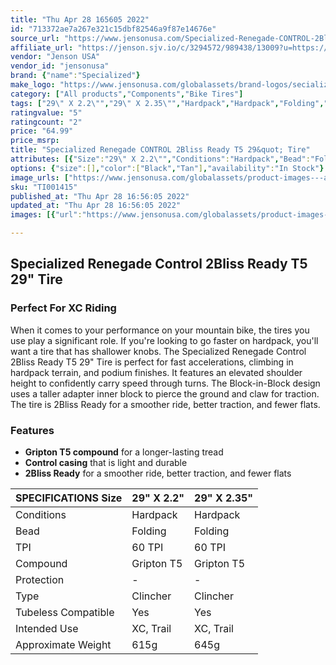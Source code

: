 ```yaml
---
title: "Thu Apr 28 165605 2022"
id: "713372ae7a267e321c15dbf82546a9f87e14676e"
source_url: "https://www.jensonusa.com/Specialized-Renegade-CONTROL-2Bliss-Ready-T5-29-Tire"
affiliate_url: "https://jenson.sjv.io/c/3294572/989438/13009?u=https://www.jensonusa.com/Specialized-Renegade-CONTROL-2Bliss-Ready-T5-29-Tire"
vendor: "Jenson USA"
vendor_id: "jensonusa"
brand: {"name":"Specialized"}
make_logo: "https://www.jensonusa.com/globalassets/brand-logos/secialized-logo.png"
category: ["All products","Components","Bike Tires"]
tags: ["29\" X 2.2\"","29\" X 2.35\"","Hardpack","Hardpack","Folding","Folding","60 TPI","60 TPI","Gripton T5","Gripton T5","-","-","Clincher","Clincher","Yes","Yes","XC, Trail","XC, Trail","615g","645g"]
ratingvalue: "5"
ratingcount: "2"
price: "64.99"
price_msrp: 
title: "Specialized Renegade CONTROL 2Bliss Ready T5 29&quot; Tire"
attributes: [{"Size":"29\" X 2.2\"","Conditions":"Hardpack","Bead":"Folding","TPI":"60 TPI","Compound":"Gripton T5","Protection":"-","Type":"Clincher","Tubeless Compatible":"Yes","Intended Use":"XC, Trail","Approximate Weight":"615g"}]
options: {"size":[],"color":["Black","Tan"],"availability":"In Stock"}
image_urls: ["https://www.jensonusa.com/globalassets/product-images---all-assets/specialized-2021/ti001415_1-29.jpg","https://www.jensonusa.com/globalassets/product-images---all-assets/specialized-2021/ti001415-29.jpg"]
sku: "TI001415"
published_at: "Thu Apr 28 16:56:05 2022"
updated_at: "Thu Apr 28 16:56:05 2022"
images: [{"url":"https://www.jensonusa.com/globalassets/product-images---all-assets/specialized-2021/ti001415_1-29.jpg","path":"full/0da2bde336bb26d9ba929c7303fbd22fa22b3de5.jpg","checksum":"3900e52c33653c19a2d8bdffc8daf5e5","status":"downloaded"},{"url":"https://www.jensonusa.com/globalassets/product-images---all-assets/specialized-2021/ti001415-29.jpg","path":"full/e16976002013e40d2941480763835661a42ce27c.jpg","checksum":"84fe519388942b8b50ab6fe28dd69810","status":"downloaded"}]

---
```

## Specialized Renegade Control 2Bliss Ready T5 29" Tire

### Perfect For XC Riding

When it comes to your performance on your mountain bike, the tires you use
play a significant role. If you're looking to go faster on hardpack, you'll
want a tire that has shallower knobs. The Specialized Renegade Control 2Bliss
Ready T5 29" Tire is perfect for fast accelerations, climbing in hardpack
terrain, and podium finishes. It features an elevated shoulder height to
confidently carry speed through turns. The Block-in-Block design uses a taller
adapter inner block to pierce the ground and claw for traction. The tire is
2Bliss Ready for a smoother ride, better traction, and fewer flats.

### Features

  * **Gripton T5 compound** for a longer-lasting tread
  * **Control casing** that is light and durable
  * **2Bliss Ready** for a smoother ride, better traction, and fewer flats

SPECIFICATIONS Size | 29" X 2.2" | 29" X 2.35"  
---|---|---  
Conditions | Hardpack | Hardpack  
Bead | Folding | Folding  
TPI | 60 TPI | 60 TPI  
Compound | Gripton T5 | Gripton T5  
Protection | - | -  
Type | Clincher | Clincher  
Tubeless Compatible | Yes | Yes  
Intended Use | XC, Trail | XC, Trail  
Approximate Weight | 615g | 645g

